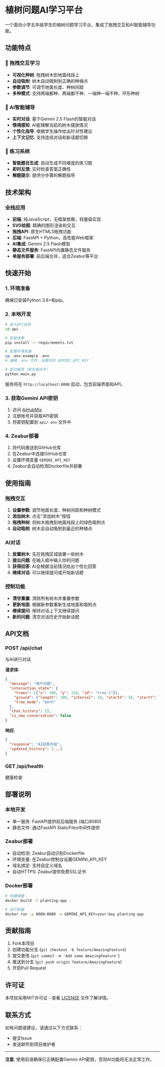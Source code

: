 # 植树问题AI学习平台

一个面向小学五年级学生的植树问题学习平台，集成了拖拽交互和AI智能辅导功能。

## 功能特点

### 🌳 拖拽交互学习
- **可视化种树**: 拖拽树木到地面线段上
- **自动吸附**: 树木自动吸附到正确的种植点
- **参数调节**: 可调节地面长度、种树间距
- **多种模式**: 支持两端都种、两端都不种、一端种一端不种、环形种树

### 🤖 AI智能辅导
- **实时对话**: 基于Gemini 2.5 Flash的智能对话
- **情境感知**: AI能理解当前的树木摆放情况
- **个性化指导**: 根据学生操作给出针对性建议
- **上下文记忆**: 支持连续对话和新话题切换

### 🎯 练习系统
- **智能题目生成**: 自动生成不同难度的练习题
- **即时反馈**: 实时检查答案正确性
- **解题提示**: 提供分步骤的解题指导

## 技术架构

### 全栈应用
- **前端**: 纯JavaScript，无框架依赖，轻量级实现
- **SVG绘图**: 精确的图形渲染和交互
- **拖拽API**: 原生HTML5拖拽功能
- **后端**: FastAPI + Python，高性能Web框架
- **AI集成**: Gemini 2.5 Flash模型
- **静态文件服务**: FastAPI内置静态文件服务
- **单服务部署**: 前后端合并，适合Zeabur等平台

## 快速开始

### 1. 环境准备

确保已安装Python 3.8+和pip。

### 2. 本地开发

```bash
# 进入API目录
cd api

# 安装依赖
pip install -r requirements.txt

# 配置环境变量
cp .env.example .env
# 编辑 .env 文件，设置你的 GEMINI_API_KEY

# 启动服务（前后端合并）
python main.py
```

服务将在 `http://localhost:8080` 启动，包含前端界面和API。

### 3. 获取Gemini API密钥

1. 访问 [AiHubMix](https://aihubmix.com)
2. 注册账号并获取API密钥
3. 将密钥配置到 `api/.env` 文件中

### 4. Zeabur部署

1. 将代码推送到GitHub仓库
2. 在Zeabur中连接GitHub仓库
3. 设置环境变量 `GEMINI_API_KEY`
4. Zeabur会自动检测Dockerfile并部署

## 使用指南

### 拖拽交互
1. **设置参数**: 调节地面长度、种树间距和种树模式
2. **添加树木**: 点击"添加树木"按钮
3. **拖拽种树**: 将树木拖拽到地面线段上的绿色吸附点
4. **自动吸附**: 树木会自动吸附到最近的种植点

### AI对话
1. **放置树木**: 先在拖拽区域放置一些树木
2. **提出问题**: 在输入框中输入你的问题
3. **获得回答**: AI会根据当前情况给出个性化回答
4. **继续对话**: 可以继续提问或开始新话题

### 控制功能
- **清空重置**: 清除所有树木并重置参数
- **更新地面**: 根据新参数重新生成地面和吸附点
- **继续提问**: 保持对话上下文继续提问
- **新的问题**: 清空对话历史开始新话题

## API文档

### POST /api/chat
与AI进行对话

**请求体**:
```json
{
  "message": "用户问题",
  "interaction_state": {
    "trees": [{"x": 100, "y": 150, "id": "tree-1"}],
    "ground": {"length": 100, "interval": 10, "startX": 50, "startY": 150, "endX": 550},
    "tree_mode": "both"
  },
  "chat_history": [],
  "is_new_conversation": false
}
```

**响应**:
```json
{
  "response": "AI回答内容",
  "updated_history": [...]
}
```

### GET /api/health
健康检查

## 部署说明

### 本地开发
- 单一服务: FastAPI提供前后端服务 (端口8080)
- 静态文件: 通过FastAPI StaticFiles中间件提供

### Zeabur部署
- 自动检测: Zeabur自动识别Dockerfile
- 环境变量: 在Zeabur控制台设置GEMINI_API_KEY
- 域名绑定: 支持自定义域名
- 自动HTTPS: Zeabur提供免费SSL证书

### Docker部署
```bash
# 构建镜像
docker build -t planting-app .

# 运行容器
docker run -p 8080:8080 -e GEMINI_API_KEY=your-key planting-app
```

## 贡献指南

1. Fork本项目
2. 创建功能分支 (`git checkout -b feature/AmazingFeature`)
3. 提交更改 (`git commit -m 'Add some AmazingFeature'`)
4. 推送到分支 (`git push origin feature/AmazingFeature`)
5. 开启Pull Request

## 许可证

本项目采用MIT许可证 - 查看 [LICENSE](LICENSE) 文件了解详情。

## 联系方式

如有问题或建议，请通过以下方式联系：
- 提交Issue
- 发送邮件到项目维护者

---

**注意**: 使用前请确保已正确配置Gemini API密钥，否则AI功能将无法正常工作。
